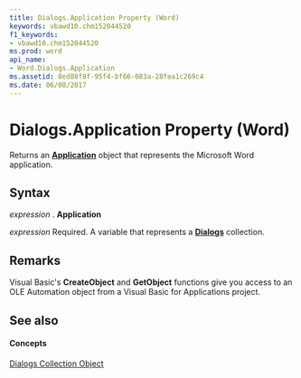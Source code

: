 ```yaml
---
title: Dialogs.Application Property (Word)
keywords: vbawd10.chm152044520
f1_keywords:
- vbawd10.chm152044520
ms.prod: word
api_name:
- Word.Dialogs.Application
ms.assetid: 8ed88f8f-95f4-bf66-083a-28fea1c269c4
ms.date: 06/08/2017
---
```



# Dialogs.Application Property (Word)

Returns an  **[Application](Word.Application.md)** object that represents the Microsoft Word application.


## Syntax

 _expression_ . **Application**

 _expression_ Required. A variable that represents a **[Dialogs](Word.dialogs.md)** collection.


## Remarks

Visual Basic's  **CreateObject** and **GetObject** functions give you access to an OLE Automation object from a Visual Basic for Applications project.


## See also


#### Concepts


[Dialogs Collection Object](Word.dialogs.md)

